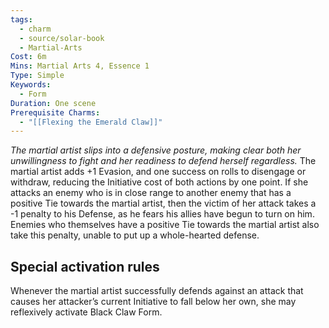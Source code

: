 ```yaml
---
tags:
  - charm
  - source/solar-book
  - Martial-Arts
Cost: 6m
Mins: Martial Arts 4, Essence 1
Type: Simple
Keywords:
  - Form
Duration: One scene
Prerequisite Charms:
  - "[[Flexing the Emerald Claw]]"
---
```

*The martial artist slips into a defensive posture, making clear both her unwillingness to fight and her readiness to defend herself regardless.* 
The martial artist adds +1 Evasion, and one success on rolls to disengage or withdraw, reducing the Initiative cost of both actions by one point. 
If she attacks an enemy who is in close range to another enemy that has a positive Tie towards the martial artist, then the victim of her attack takes a -1 penalty to his Defense, as he fears his allies have begun to turn on him. Enemies who themselves have a positive Tie towards the martial artist also take this penalty, unable to put up a whole-hearted defense. 
## Special activation rules
Whenever the martial artist successfully defends against an attack that causes her attacker’s current Initiative to fall below her own, she may reflexively activate Black Claw Form.